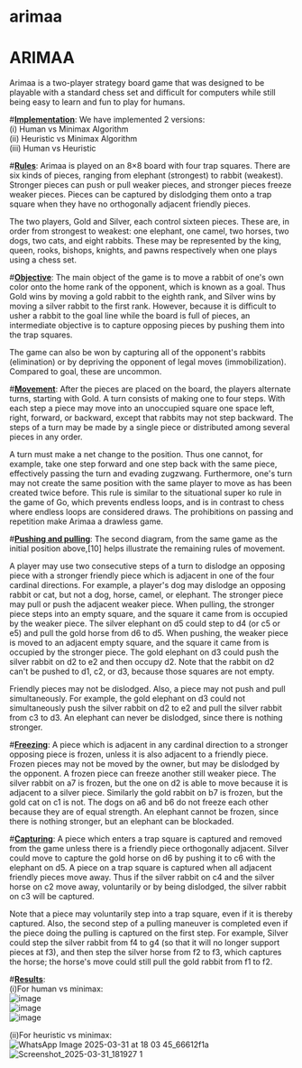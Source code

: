 
# arimaa
# ARIMAA
Arimaa is a two-player strategy board game that was designed to be playable with a standard chess set and difficult for computers while still being easy to learn and fun to play for humans. 

#**<ins>Implementation</ins>**:
We have implemented 2 versions:\
(i) Human vs Minimax Algorithm\
(ii) Heuristic vs Minimax Algorithm\
(iii) Human vs Heuristic

#**<ins>Rules</ins>**:
Arimaa is played on an 8×8 board with four trap squares. There are six kinds of pieces, ranging from elephant (strongest) to rabbit (weakest). Stronger pieces can push or pull weaker pieces, and stronger pieces freeze weaker pieces. Pieces can be captured by dislodging them onto a trap square when they have no orthogonally adjacent friendly pieces.

The two players, Gold and Silver, each control sixteen pieces. These are, in order from strongest to weakest: one elephant, one camel, two horses, two dogs, two cats, and eight rabbits. These may be represented by the king, queen, rooks, bishops, knights, and pawns respectively when one plays using a chess set.

#**<ins>Objective</ins>**:
The main object of the game is to move a rabbit of one's own color onto the home rank of the opponent, which is known as a goal. Thus Gold wins by moving a gold rabbit to the eighth rank, and Silver wins by moving a silver rabbit to the first rank. However, because it is difficult to usher a rabbit to the goal line while the board is full of pieces, an intermediate objective is to capture opposing pieces by pushing them into the trap squares.

The game can also be won by capturing all of the opponent's rabbits (elimination) or by depriving the opponent of legal moves (immobilization). Compared to goal, these are uncommon.

#**<ins>Movement</ins>**:
After the pieces are placed on the board, the players alternate turns, starting with Gold. A turn consists of making one to four steps. With each step a piece may move into an unoccupied square one space left, right, forward, or backward, except that rabbits may not step backward. The steps of a turn may be made by a single piece or distributed among several pieces in any order.

A turn must make a net change to the position. Thus one cannot, for example, take one step forward and one step back with the same piece, effectively passing the turn and evading zugzwang. Furthermore, one's turn may not create the same position with the same player to move as has been created twice before. This rule is similar to the situational super ko rule in the game of Go, which prevents endless loops, and is in contrast to chess where endless loops are considered draws. The prohibitions on passing and repetition make Arimaa a drawless game.

#**<ins>Pushing and pulling</ins>**:
The second diagram, from the same game as the initial position above,[10] helps illustrate the remaining rules of movement.

A player may use two consecutive steps of a turn to dislodge an opposing piece with a stronger friendly piece which is adjacent in one of the four cardinal directions. For example, a player's dog may dislodge an opposing rabbit or cat, but not a dog, horse, camel, or elephant. The stronger piece may pull or push the adjacent weaker piece. When pulling, the stronger piece steps into an empty square, and the square it came from is occupied by the weaker piece. The silver elephant on d5 could step to d4 (or c5 or e5) and pull the gold horse from d6 to d5. When pushing, the weaker piece is moved to an adjacent empty square, and the square it came from is occupied by the stronger piece. The gold elephant on d3 could push the silver rabbit on d2 to e2 and then occupy d2. Note that the rabbit on d2 can't be pushed to d1, c2, or d3, because those squares are not empty.

Friendly pieces may not be dislodged. Also, a piece may not push and pull simultaneously. For example, the gold elephant on d3 could not simultaneously push the silver rabbit on d2 to e2 and pull the silver rabbit from c3 to d3. An elephant can never be dislodged, since there is nothing stronger.

#**<ins>Freezing</ins>**:
A piece which is adjacent in any cardinal direction to a stronger opposing piece is frozen, unless it is also adjacent to a friendly piece. Frozen pieces may not be moved by the owner, but may be dislodged by the opponent. A frozen piece can freeze another still weaker piece. The silver rabbit on a7 is frozen, but the one on d2 is able to move because it is adjacent to a silver piece. Similarly the gold rabbit on b7 is frozen, but the gold cat on c1 is not. The dogs on a6 and b6 do not freeze each other because they are of equal strength. An elephant cannot be frozen, since there is nothing stronger, but an elephant can be blockaded.

#**<ins>Capturing</ins>**:
A piece which enters a trap square is captured and removed from the game unless there is a friendly piece orthogonally adjacent. Silver could move to capture the gold horse on d6 by pushing it to c6 with the elephant on d5. A piece on a trap square is captured when all adjacent friendly pieces move away. Thus if the silver rabbit on c4 and the silver horse on c2 move away, voluntarily or by being dislodged, the silver rabbit on c3 will be captured.

Note that a piece may voluntarily step into a trap square, even if it is thereby captured. Also, the second step of a pulling maneuver is completed even if the piece doing the pulling is captured on the first step. For example, Silver could step the silver rabbit from f4 to g4 (so that it will no longer support pieces at f3), and then step the silver horse from f2 to f3, which captures the horse; the horse's move could still pull the gold rabbit from f1 to f2.

#**<ins>Results</ins>**:\
(i)For human vs minimax:\
![image](https://github.com/user-attachments/assets/63bdba0d-e944-4294-b797-bc5f33b0228e)\
![image](https://github.com/user-attachments/assets/ffc72c01-7c30-4059-8c8b-d9dc9f056754)\
![image](https://github.com/user-attachments/assets/dc42e110-ffc3-4270-8205-affdeb55d735)



(ii)For heuristic vs minimax:\
![WhatsApp Image 2025-03-31 at 18 03 45_66612f1a](https://github.com/user-attachments/assets/8d8a0757-b032-4d71-8471-55306e37cc00) \
![Screenshot_2025-03-31_181927 1](https://github.com/user-attachments/assets/97228eab-d552-4faa-bf55-13508547ec96)
